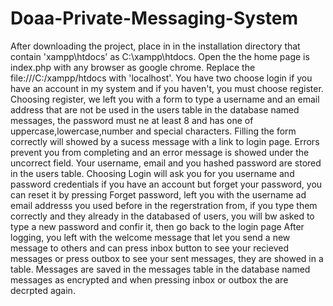 # Doaa-Private-Messaging-System
After downloading the project, place in in the installation directory that contain 'xampp\htdocs' as C:\xampp\htdocs.
Open the the home page is index.php with any browser as google chrome.
Replace the file:///C:/xampp/htdocs with 'localhost'.
You have two choose login if you have an account in my system and if you haven't, you must choose register.
Choosing register, we left you with a form to type a username and an email address that are not be used in the users table in the database named messages, the password must ne at least 8 and has one of uppercase,lowercase,number and special characters. Filling the form correctly will showed by a sucess message with a link to login page. Errors prevent you from completing and an error message is showed under the uncorrect field. Your username, email and you hashed password are stored in the users table.
Choosing Login will ask you for you username and password credentials if you have an account but forget your password, you can reset it by pressing Forget password, left you with the username ad email addresss you used before in the regerstration from, if you type them correctly and they already in the databased of users, you will bw asked to type a new password and confir it, then go back to the login page
After logging, you left with the welcome message that let you send a new message to others and can press inbox button to see your recieved messages or press outbox to see your sent messages, they are showed in a table. 
Messages are saved in the messages table in the database named messages as encrypted and when pressing inbox or outbox the are decrpted again.
